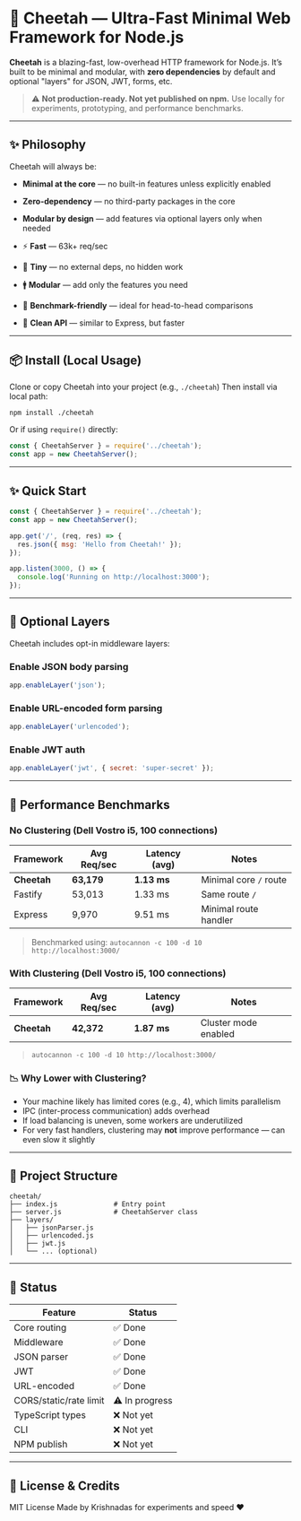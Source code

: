 # 🐆 Cheetah — Ultra-Fast Minimal Web Framework for Node.js

**Cheetah** is a blazing-fast, low-overhead HTTP framework for Node.js.
It’s built to be minimal and modular, with **zero dependencies** by default and optional "layers" for JSON, JWT, forms, etc.

> ⚠️ **Not production-ready. Not yet published on npm.**
> Use locally for experiments, prototyping, and performance benchmarks.

---

## ✨ Philosophy

Cheetah will always be:

* **Minimal at the core** — no built-in features unless explicitly enabled

* **Zero-dependency** — no third-party packages in the core

* **Modular by design** — add features via optional layers only when needed

* ⚡ **Fast** — 63k+ req/sec

* 🧱 **Tiny** — no external deps, no hidden work

* 🚹 **Modular** — add only the features you need

* 🔬 **Benchmark-friendly** — ideal for head-to-head comparisons

* 🧠 **Clean API** — similar to Express, but faster

---

## 📦 Install (Local Usage)

Clone or copy Cheetah into your project (e.g., `./cheetah`)
Then install via local path:

```bash
npm install ./cheetah
```

Or if using `require()` directly:

```js
const { CheetahServer } = require('../cheetah');
const app = new CheetahServer();

```

---

## ✨ Quick Start

```js
const { CheetahServer } = require('../cheetah');
const app = new CheetahServer();

app.get('/', (req, res) => {
  res.json({ msg: 'Hello from Cheetah!' });
});

app.listen(3000, () => {
  console.log('Running on http://localhost:3000');
});
```

---

## 🔌 Optional Layers

Cheetah includes opt-in middleware layers:

### Enable JSON body parsing

```js
app.enableLayer('json');
```

### Enable URL-encoded form parsing

```js
app.enableLayer('urlencoded');
```

### Enable JWT auth

```js
app.enableLayer('jwt', { secret: 'super-secret' });
```

---

## 🧪 Performance Benchmarks

### No Clustering (Dell Vostro i5, 100 connections)

| Framework   | Avg Req/sec | Latency (avg) | Notes                  |
| ----------- | ----------- | ------------- | ---------------------- |
| **Cheetah** | **63,179**  | **1.13 ms**   | Minimal core `/` route |
| Fastify     | 53,013      | 1.33 ms       | Same route `/`         |
| Express     | 9,970       | 9.51 ms       | Minimal route handler  |

> Benchmarked using:
> `autocannon -c 100 -d 10 http://localhost:3000/`

### With Clustering (Dell Vostro i5, 100 connections)

| Framework   | Avg Req/sec | Latency (avg) | Notes                |
| ----------- | ----------- | ------------- | -------------------- |
| **Cheetah** | **42,372**  | **1.87 ms**   | Cluster mode enabled |

> `autocannon -c 100 -d 10 http://localhost:3000/`

### 📉 Why Lower with Clustering?

* Your machine likely has limited cores (e.g., 4), which limits parallelism
* IPC (inter-process communication) adds overhead
* If load balancing is uneven, some workers are underutilized
* For very fast handlers, clustering may **not** improve performance — can even slow it slightly

---

## 📁 Project Structure

```
cheetah/
├── index.js              # Entry point
├── server.js             # CheetahServer class
├── layers/
│   ├── jsonParser.js
│   ├── urlencoded.js
│   ├── jwt.js
│   └── ... (optional)
```

---

## 📌 Status

| Feature                | Status         |
| ---------------------- | -------------- |
| Core routing           | ✅ Done         |
| Middleware             | ✅ Done         |
| JSON parser            | ✅ Done         |
| JWT                    | ✅ Done         |
| URL-encoded            | ✅ Done         |
| CORS/static/rate limit | ⚠️ In progress |
| TypeScript types       | ❌ Not yet      |
| CLI                    | ❌ Not yet      |
| NPM publish            | ❌ Not yet      |

---

## 🧠 License & Credits

MIT License
Made by Krishnadas for experiments and speed ❤️
